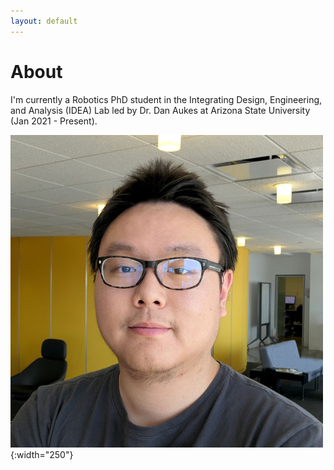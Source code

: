 ```yaml
---
layout: default
---
```


# About

I'm currently a Robotics PhD student in the Integrating Design, Engineering, and Analysis (IDEA) Lab led by Dr. Dan Aukes at Arizona State University (Jan 2021 - Present).

![self](/assets/img/self.jpg){:width="250"}
